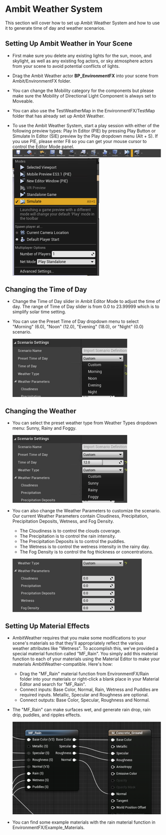 # Ambit Weather System

This section will cover how to set up Ambit Weather System and how to use it to generate time of day and weather scenarios.

## Setting Up Ambit Weather in Your Scene

- First make sure you delete any existing lights for the sun, moon, and skylight, as well as any existing fog actors, or sky atmosphere actors from your scene to avoid potential conflicts of lights.

- Drag the Ambit Weather actor **BP_EnvironmentFX** into your scene from Ambit/EnvironmentFX folder.

- You can change the Mobility category for the components but please make sure the Mobility of Directional Light Component is always set to Moveable.

- You can also use the TestWeatherMap in the EnvironmentFX/TestMap folder that has already set up Ambit Weather.

- To use the Ambit Weather System, start a play session with either of the following preview types: Play In Editor (PIE) by pressing Play Button or Simulate In Editor (SIE) preview by the Play dropdown menu (Alt + S). If you use PIE, please enter F8 so you can get your mouse cursor to control the Editor Mode panel.
![Play Mode](./images/weather/Play_Mode.png)
![Simulate In Editor](./images/weather/Simulate_In_Editor.png)

## Changing the Time of Day

- Change the Time of Day slider in Ambit Editor Mode to adjust the time of day. The range of Time of Day slider is from 0.0 to 23.99999 which is to simplify solar time setting.

- You can use the Preset Time of Day dropdown menu to select "Morning" (6.0), "Noon" (12.0), "Evening" (18.0), or "Night" (0.0) scenario.

    ![Preset Time of Day](./images/weather/Preset_Time_of_Day.png)

## Changing the Weather

- You can select the preset weather type from Weather Types dropdown menu: Sunny, Rainy and Foggy.

    ![Preset Weather](./images/weather/Preset_Weather_Types.png)

- You can also change the Weather Parameters to customize the scenario. Our current Weather Parameters contain Cloudiness, Precipitation, Precipitation Deposits, Wetness, and Fog Density.
    - The Cloudiness is to control the clouds coverage.
    - The Precipitation is to control the rain intensity.
    - The Precipitation Deposits is to control the puddles.
    - The Wetness is to control the wetness intensity in the rainy day.
    - The Fog Density is to control the fog thickness or concentrations.
  
    ![Weather Parameters](./images/weather/Weather_Parameters.png)

## Setting Up Material Effects

- AmbitWeather requires that you make some modifications to your scene's materials so that they'll appropriately reflect the various weather attributes like "Wetness". To accomplish this, we've provided a special material function called "MF_Rain". You simply add this material function to each of your materials using the Material Editor to make your materials AmbitWeather-compatible. Here's how:
    - Drag the "MF_Rain" material function from EnvironmentFX/Rain folder into your materials or right-click a blank place in your Material Editor and search for "MF_Rain".
    - Connect inputs: Base Color, Normal, Rain, Wetness and Puddles are required inputs. Metallic, Specular and Roughness are optional.
    - Connect outputs: Base Color, Specular, Roughness and Normal.

- The "MF_Rain" can make surfaces wet, and generate rain drop, rain drip, puddles, and ripples effects.

    ![MF Rain](./images/weather/MF_Rain.png)

- You can find some example materials with the rain material function in EnvironmentFX/Example_Materials.
